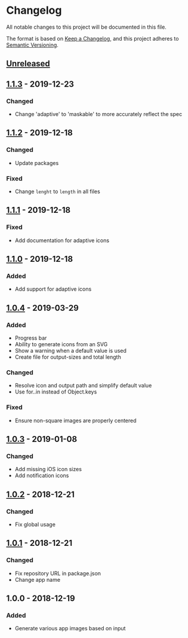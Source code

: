 # Changelog
All notable changes to this project will be documented in this file.

The format is based on [Keep a Changelog](https://keepachangelog.com/en/1.0.0/),
and this project adheres to [Semantic Versioning](https://semver.org/spec/v2.0.0.html).

## [Unreleased]

## [1.1.3] - 2019-12-23
### Changed
- Change 'adaptive' to 'maskable' to more accurately reflect the spec

## [1.1.2] - 2019-12-18
### Changed
- Update packages

### Fixed
- Change `lenght` to `length` in all files

## [1.1.1] - 2019-12-18
### Fixed
- Add documentation for adaptive icons

## [1.1.0] - 2019-12-18
### Added
- Add support for adaptive icons

## [1.0.4] - 2019-03-29
### Added
- Progress bar
- Ability to generate icons from an SVG
- Show a warning when a default value is used
- Create file for output-sizes and total length

### Changed
- Resolve icon and output path and simplify default value
- Use for..in instead of Object.keys

### Fixed
- Ensure non-square images are properly centered

## [1.0.3] - 2019-01-08
### Changed
- Add missing iOS icon sizes
- Add notification icons

## [1.0.2] - 2018-12-21
### Changed
- Fix global usage

## [1.0.1] - 2018-12-21
### Changed
- Fix repository URL in package.json
- Change app name

## 1.0.0 - 2018-12-19
### Added
- Generate various app images based on input

[Unreleased]: https://github.com/JacobDB/pwa-icon-generator/compare/v1.1.3...HEAD
[1.1.3]: https://github.com/JacobDB/pwa-icon-generator/compare/v1.1.2...v1.1.3
[1.1.2]: https://github.com/JacobDB/pwa-icon-generator/compare/v1.1.1...v1.1.2
[1.1.1]: https://github.com/JacobDB/pwa-icon-generator/compare/v1.1.0...v1.1.1
[1.1.0]: https://github.com/JacobDB/pwa-icon-generator/compare/v1.0.4...v1.1.0
[1.0.4]: https://github.com/olivierlacan/keep-a-changelog/compare/v1.0.3...v1.0.4
[1.0.3]: https://github.com/olivierlacan/keep-a-changelog/compare/v1.0.2...v1.0.3
[1.0.2]: https://github.com/olivierlacan/keep-a-changelog/compare/v1.0.1...v1.0.2
[1.0.1]: https://github.com/olivierlacan/keep-a-changelog/compare/v1.0.0...v1.0.1
